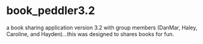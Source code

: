 # book_peddler3.2
a book sharing application version 3.2 with group members (DanMar, Haley, Caroline, and Hayden)...this was designed to shares books for fun. 
